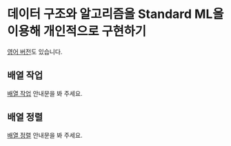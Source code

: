 ﻿데이터 구조와 알고리즘을 Standard ML을 이용해 개인적으로 구현하기
=================================================================
[영어 버전](README.md)도 있습니다.

## 배열 작업
[배열 작업](doc_list_operations_kr.md) 안내문을 봐 주세요.

## 배열 정렬
[배열 정렬](doc_list_sorts_kr.md) 안내문을 봐 주세요.


